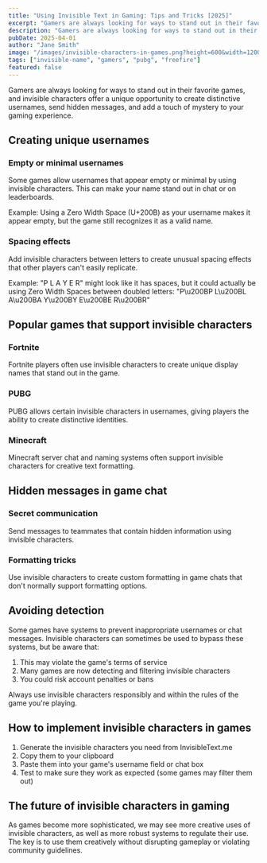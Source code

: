 ```yaml
---
title: "Using Invisible Text in Gaming: Tips and Tricks [2025]"
excerpt: "Gamers are always looking for ways to stand out in their favorite games, and how invisibletext.me can help!"
description: "Gamers are always looking for ways to stand out in their favorite games, and invisible characters offer a unique opportunity to create distinctive usernames, send hidden messages, and add a touch of mystery to your gaming experience."
pubDate: 2025-04-01
author: "Jane Smith"
image: "/images/invisible-characters-in-games.png?height=600&width=1200"
tags: ["invisible-name", "gamers", "pubg", "freefire"]
featured: false
---
```


Gamers are always looking for ways to stand out in their favorite games, and invisible characters offer a unique opportunity to create distinctive usernames, send hidden messages, and add a touch of mystery to your gaming experience.

## Creating unique usernames

### Empty or minimal usernames

Some games allow usernames that appear empty or minimal by using invisible characters. This can make your name stand out in chat or on leaderboards.

Example: Using a Zero Width Space (U+200B) as your username makes it appear empty, but the game still recognizes it as a valid name.

### Spacing effects

Add invisible characters between letters to create unusual spacing effects that other players can't easily replicate.

Example: "P L A Y E R" might look like it has spaces, but it could actually be using Zero Width Spaces between doubled letters: "P\u200BP L\u200BL A\u200BA Y\u200BY E\u200BE R\u200BR"

## Popular games that support invisible characters

### Fortnite

Fortnite players often use invisible characters to create unique display names that stand out in the game.

### PUBG

PUBG allows certain invisible characters in usernames, giving players the ability to create distinctive identities.

### Minecraft

Minecraft server chat and naming systems often support invisible characters for creative text formatting.

## Hidden messages in game chat

### Secret communication

Send messages to teammates that contain hidden information using invisible characters.

### Formatting tricks

Use invisible characters to create custom formatting in game chats that don't normally support formatting options.

## Avoiding detection

Some games have systems to prevent inappropriate usernames or chat messages. Invisible characters can sometimes be used to bypass these systems, but be aware that:

1. This may violate the game's terms of service
2. Many games are now detecting and filtering invisible characters
3. You could risk account penalties or bans

Always use invisible characters responsibly and within the rules of the game you're playing.

## How to implement invisible characters in games

1. Generate the invisible characters you need from InvisibleText.me
2. Copy them to your clipboard
3. Paste them into your game's username field or chat box
4. Test to make sure they work as expected (some games may filter them out)

## The future of invisible characters in gaming

As games become more sophisticated, we may see more creative uses of invisible characters, as well as more robust systems to regulate their use. The key is to use them creatively without disrupting gameplay or violating community guidelines.